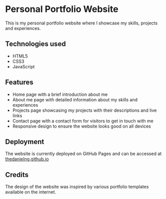 # Personal Portfolio Website
This is my personal portfolio website where I showcase my skills, projects and experiences.

## Technologies used
- HTML5
- CSS3
- JavaScript

## Features
- Home page with a brief introduction about me
- About me page with detailed information about my skills and experiences
- Projects page showcasing my projects with their descriptions and live links
- Contact page with a contact form for visitors to get in touch with me
- Responsive design to ensure the website looks good on all devices

## Deployment
The website is currently deployed on GitHub Pages and can be accessed at [thedanielng.github.io](https://thedanielng.github.io/)

## Credits
The design of the website was inspired by various portfolio templates available on the internet.